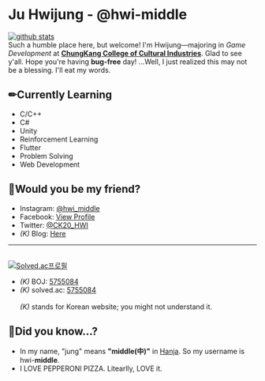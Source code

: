 
# Ju Hwijung - @hwi-middle
[![github stats](https://github-readme-stats.vercel.app/api?username=hwi-middle&show_icons=true&hide_border=true)](https://github.com/hwi-middle)<br>
Such a humble place here, but welcome! I'm Hwijung—majoring in *Game Development* at **[ChungKang College of Cultural Industries](https://www.ck.ac.kr/en/school-department/game/school)**. Glad to see y'all. Hope you're having **bug-free** day! ...Well, I just realized this may not be a blessing. I'll eat my words.

## ✏Currently Learning
 - C/C++
 - C#
 - Unity
 - Reinforcement Learning
 - Flutter
 - Problem Solving
 - Web Development
 
## 🥳Would you be my friend?
 - Instagram: [@hwi_middle](https://www.instagram.com/hwi_middle/)
 - Facebook: [View Profile](https://facebook.com/hwi.middle)
 - Twitter: [@CK20_HWI](https://twitter.com/CK20_HWI)
 - *(K)* Blog: [Here](https://blog.naver.com/5755084)
 ***
 <br>[![Solved.ac프로필](http://mazassumnida.wtf/api/v2/generate_badge?boj=5755084#5)](https://solved.ac/5755084)<br>
 - *(K)* BOJ: [5755084](https://www.acmicpc.net/user/5755084)
 - *(K)* solved.ac: [5755084](https://solved.ac/profile/5755084)
 <br><br>*(K)* stands for Korean website; you might not understand it.
 
 ## 🤔Did you know...?
 - In my name, "jung" means **"middle(中)"** in [Hanja](https://en.wikipedia.org/wiki/Hanja). So my username is hwi-**middle**.
 - I LOVE PEPPERONI PIZZA. Litearlly, LOVE it.
